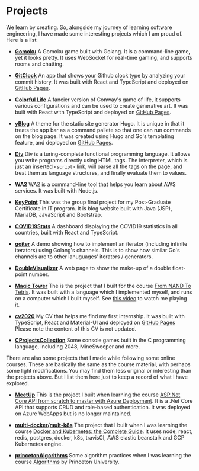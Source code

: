 # Projects

We learn by creating. So, alongside my journey of learning software engineering, I have made some interesting projects which I am proud of. Here is a list:

- **[Gomoku](https://github.com/CoderYihaoWang/gomoku)** A Gomoku game built with Golang. It is a command-line game, yet it looks pretty. It uses WebSocket for real-time gaming, and supports rooms and chatting.

- **[GitClock](https://github.com/CoderYihaoWang/gitclock)** An app that shows your Github clock type by analyzing your commit history. It was built with React and TypeScript and deployed on [GitHub Pages](https://coderyihaowang.github.io/gitclock/).

- **[Colorful Life](https://github.com/CoderYihaoWang/colorfullife)** A fancier version of Conway's game of life, it supports various configurations and can be used to create generative art. It was built with React with TypeScript and deployed on [GitHub Pages](https://coderyihaowang.github.io/ColorfulLife/).

- **[yBlog](https://github.com/CoderYihaoWang/yblog)** A theme for the static site generator Hugo. It is unique in that it treats the app bar as a command pallete so that one can run commands on the blog page. It was created using Hugo and Go's templating feature, and deployed on [GitHub Pages](https://coderyihaowang.github.io/yBlog/).

- **[Div](https://github.com/CoderYihaoWang/div)** Div is a turing-complete functional programming language. It allows you write programs directly using HTML tags. The interpreter, which is just an inserted `<script>` link, will parse all the tags on the page, and treat them as language structures, and finally evaluate them to values.

- **[WA2](https://github.com/CoderYihaoWang/wa2)** WA2 is a command-line tool that helps you learn about AWS services. It was built with Node.js.

- **[KeyPoint](https://github.com/CoderYihaoWang/keypoint)** This was the group final project for my Post-Graduate Certificate in IT program. It is blog website built with Java (JSP), MariaDB, JavaScript and Bootstrap.

- **[COVID19Stats](https://github.com/CoderYihaoWang/covid19stats)** A dashboard displaying the COVID19 statistics in all countries, built with React and TypeScript.

- **[goiter](https://github.com/CoderYihaoWang/goiter)** A demo showing how to implement an iterator (including infinite iterators) using Golang's channels. This is to show how similar Go's channels are to other lanuguages' iterators / generators.

- **[DoubleVisualizer](https://github.com/CoderYihaoWang/doublevisualizer)** A web page to show the make-up of a double float-point number.

- **[Magic Tower](https://github.com/CoderYihaoWang/Nand2Tetris/tree/master/project9)** The is the project that I built for the course [From NAND To Tetris](https://www.nand2tetris.org/). It was built with a language which I implemented myself, and runs on a computer which I built myself. See [this video](https://youtu.be/03VlOt-UVdA) to watch me playing it.

- **[cv2020](https://github.com/CoderYihaoWang/cv2020)** My CV that helps me find my first internship. It was built with TypeScript, React and Material-UI and deployed on [GitHub Pages](https://coderyihaowang.github.io/cv2020/) Please note the content of this CV is not updated.

- **[CProjectsCollection](https://github.com/CoderYihaoWang/cprojectscollection)** Some console games built in the C programming language, including 2048, MineSweeper and more.

There are also some projects that I made while following some online courses. These are basically the same as the course material, with perhaps some light modifications. You may find them less original or interesting than the projects above. But I list them here just to keep a record of what I have explored.

- **[MeetUp](https://github.com/CoderYihaoWang/meetup)** This is the project I built when learning the course [ASP.Net Core API from scratch to master with Azure Deployment](https://www.udemy.com/course/asp-net-core-api-from-scratch-to-master-with-azure-deployment/). It is a .Net Core API that supports CRUD and role-based authentication. It was deployed on Azure WebApps but is no longer maintained.

- **[multi-docker](https://github.com/CoderYihaoWang/multi-docker)/[mult-k8s](https://github.com/CoderYihaoWang/multi-k8s)** The project that I built when I was learning the course [Docker and Kubernetes: the Complete Guide](https://www.udemy.com/course/docker-and-kubernetes-the-complete-guide/). It uses node, react, redis, postgres, docker, k8s, travisCI, AWS elastic beanstalk and GCP Kubernetes engine.

- **[princetonAlgorithms](https://github.com/CoderYihaoWang/princetonAlgorithms)** Some algorithm practices when I was learning the course [Algorithms](https://algs4.cs.princeton.edu/home/) by Princeton University.
